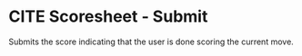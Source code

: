 # CITE Scoresheet - Submit

Submits the score indicating that the user is done scoring the current move.
